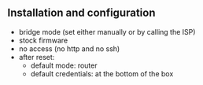 ## Installation and configuration

- bridge mode (set either manually or by calling the ISP)
- stock firmware
- no access (no http and no ssh)
- after reset:
  - default mode: router
  - default credentials: at the bottom of the box
